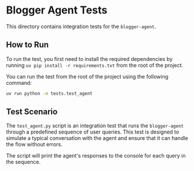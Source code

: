 # Blogger Agent Tests

This directory contains integration tests for the `blogger-agent`.

## How to Run

To run the test, you first need to install the required dependencies by running `uv pip install -r requirements.txt` from the root of the project.

You can run the test from the root of the project using the following command:

```bash
uv run python -m tests.test_agent
```

## Test Scenario

The `test_agent.py` script is an integration test that runs the `blogger-agent` through a predefined sequence of user queries. This test is designed to simulate a typical conversation with the agent and ensure that it can handle the flow without errors.

The script will print the agent's responses to the console for each query in the sequence.
